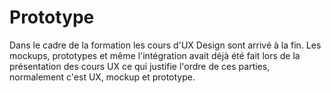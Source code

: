 # Prototype

Dans le cadre de la formation les cours d'UX Design sont arrivé à la fin. Les mockups, prototypes et même l'intégration avait déjà été fait lors de la présentation des cours UX ce qui justifie l'ordre de ces parties, normalement c'est UX, mockup et prototype.
